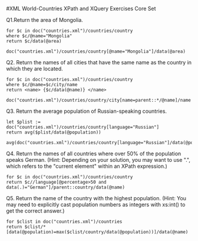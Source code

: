 #XML World-Countries XPath and XQuery Exercises Core Set

Q1.Return the area of Mongolia. 
```xquery
for $c in doc("countries.xml")/countries/country
where $c/@name="Mongolia"
return $c/data(@area)
```

```xpath
doc("countries.xml")/countries/country[@name="Mongolia"]/data(@area)
```

Q2. Return the names of all cities that have the same name as the country in which they are located. 
```xquery
for $c in doc("countries.xml")/countries/country
where $c/@name=$c/city/name 
return <name> {$c/data(@name)} </name>
```

```xpath
doc("countries.xml")/countries/country/city[name=parent::*/@name]/name
```

Q3. Return the average population of Russian-speaking countries.
```xquery
let $plist := doc("countries.xml")/countries/country[language="Russian"]
return avg($plist/data(@population))
```

```xpath
avg(doc("countries.xml")/countries/country[language="Russian"]/data(@population))
```

Q4. Return the names of all countries where over 50% of the population speaks German. (Hint: Depending on your solution, you may want to use ".", which refers to the "current element" within an XPath expression.) 
```xquery
for $c in doc("countries.xml")/countries/country
return $c//language[@percentage>50 and data(.)="German"]/parent::country/data(@name)
```

Q5. Return the name of the country with the highest population. (Hint: You may need to explicitly cast population numbers as integers with xs:int() to get the correct answer.) 
```xquery
for $clist in doc("countries.xml")/countries
return $clist/*[data(@population)=max($clist/country/data(@population))]/data(@name)

```